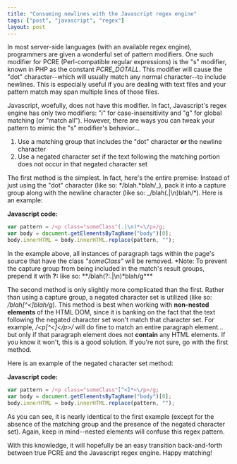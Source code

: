 ```yaml
---
title: "Consuming newlines with the Javascript regex engine"
tags: ["post", "javascript", "regex"]
layout: post
---
```


In most server-side languages (with an available regex engine),
programmers are given a wonderful set of pattern modifiers. One such
modifier for PCRE (Perl-compatible regular expressions) is the "s"
modifier, known in PHP as the constant _PCRE_DOTALL_. This modifier
will cause the "dot" character--which will usually match any normal
character--to include newlines. This is especially useful if you are
dealing with text files and your pattern match may span multiple lines
of those files.<!--more-->

Javascript, woefully, does not have this modifier. In fact, Javascript's
regex engine has only two modifiers: "i" for case-insensitivity and "g"
for global matching (or "match all"). However, there are ways you can
tweak your pattern to mimic the "s" modifier's behavior...

1.  Use a matching group that includes the "dot" character **or** the
    newline character
2.  Use a negated character set if the text following the matching
    portion does not occur in that negated character set

The first method is the simplest. In fact, here's the entire premise:
Instead of just using the "dot" character (like so: */blah.*blah/_),
pack it into a capture group along with the newline character (like so:
_/blah(.|\n)blah/\*). Here is an example:

**Javascript code:**

```js
var pattern = /<p class="someClass"(.|\n)*<\/p>/g;
var body = document.getElementsByTagName("body")[0];
body.innerHTML = body.innerHTML.replace(pattern, "");
```

In the example above, all instances of paragraph tags within the page's
source that have the class _"someClass"_ will be removed. *Note: To
prevent the capture group from being included in the match's result
groups, prepend it with **?:** like so: \*\*/blah(?:.|\n)*blah/g\*\*\*

The second method is only slightly more complicated than the first.
Rather than using a capture group, a negated character set is utilized
(like so: _/blah[^<]blah/g_). This method is best when working
with **non-nested elements** of the HTML DOM, since it is banking on the
fact that the text following the negated character set won't match that
character set. For example, _/<p[^<]<\/p>/_ will do fine
to match an entire paragraph element... but only if that paragraph
element does not **contain** any HTML elements. If you know it won't,
this is a good solution. If you're not sure, go with the first method.

Here is an example of the negated character set method:

**Javascript code:**

```js
var pattern = /<p class="someClass"[^<]*<\/p>/g;
var body = document.getElementsByTagName("body")[0];
body.innerHTML = body.innerHTML.replace(pattern, "");
```

As you can see, it is nearly identical to the first example (except for
the absence of the matching group and the presence of the negated
character set). Again, keep in mind--nested elements will confuse this
regex pattern.

With this knowledge, it will hopefully be an easy transition
back-and-forth between true PCRE and the Javascript regex engine. Happy
matching!
